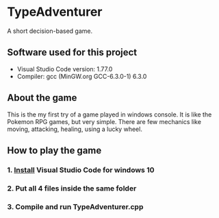 # TypeAdventurer
A short decision-based game.

## Software used for this project
- Visual Studio Code version: 1.77.0
- Compiler: gcc (MinGW.org GCC-6.3.0-1) 6.3.0

## About the game
This is the my first try of a game played in windows console. It is like the Pokemon RPG games, but very simple. There are few mechanics like moving, attacking, healing, using a lucky wheel. 

## How to play the game
### 1. [Install](https://code.visualstudio.com/download) Visual Studio Code for windows 10
### 2. Put all 4 files inside the same folder
### 3. Compile and run TypeAdventurer.cpp
